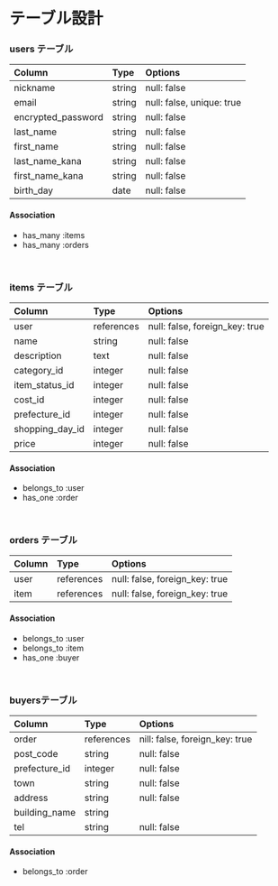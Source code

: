 # テーブル設計

### users テーブル

| Column             | Type   | Options                   |
| :----------------- | :----- | :------------------------ |
| nickname           | string | null: false               |
| email              | string | null: false, unique: true |
| encrypted_password | string | null: false               |
| last_name          | string | null: false               |
| first_name         | string | null: false               |
| last_name_kana     | string | null: false               |
| first_name_kana    | string | null: false               |
| birth_day          | date   | null: false               |

#### Association

- has_many :items  
- has_many :orders 

<br>

### items テーブル

| Column           | Type       | Options                        |
| :--------------- | :--------- | :----------------------------- |
| user             | references | null: false, foreign_key: true |
| name             | string     | null: false                    |
| description      | text       | null: false                    |
| category_id      | integer    | null: false                    |
| item_status_id   | integer    | null: false                    |
| cost_id          | integer    | null: false                    |
| prefecture_id    | integer    | null: false                    |
| shopping_day_id | integer    | null: false                    |
| price            | integer    | null: false                    |

#### Association

- belongs_to :user
- has_one :order

<br>

### orders テーブル

| Column     | Type       | Options                        |
| :--------- | :--------- | :----------------------------- |
| user       | references | null: false, foreign_key: true |
| item       | references | null: false, foreign_key: true |

#### Association

- belongs_to :user
- belongs_to :item
- has_one :buyer

<br>

###  buyersテーブル

| Column             | Type       | Options                        |
| :----------------- | :--------- | :----------------------------- |
| order              | references | nill: false, foreign_key: true |
| post_code          | string     | null: false                    |
| prefecture_id      | integer    | null: false                    |
| town               | string     | null: false                    |
| address            | string     | null: false                    |
| building_name      | string     |                                |
| tel                | string     | null: false                    |

#### Association

- belongs_to :order

<br>


